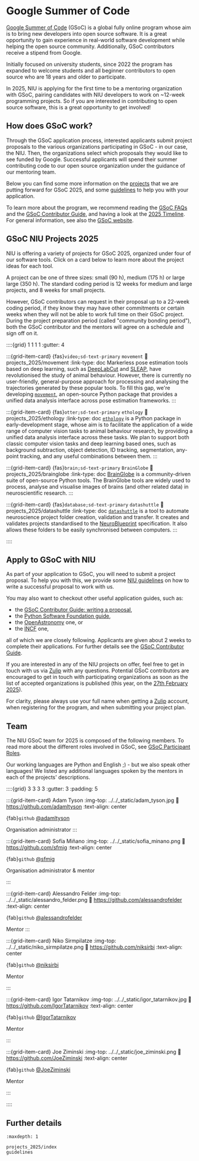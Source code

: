 # Google Summer of Code

[Google Summer of Code](https://summerofcode.withgoogle.com/) (GSoC) is a global fully online program whose aim is to bring new developers into open source software. It is a great opportunity to gain experience in real-world software development while helping the open source community. Additionally, GSoC contributors receive a stipend from Google. 

Initially focused on university students, since 2022 the program has expanded to welcome students and all beginner contributors to open source who are 18 years and older to participate.

In 2025, NIU is applying for the first time to be a mentoring organization with GSoC, pairing candidates with NIU developers to work on ~12-week programming projects. So if you are interested in contributing to open source software, this is a great opportunity to get involved!


## How does GSoC work?
Through the GSoC application process, interested applicants submit project proposals to the various organizations participating in GSoC - in our case, the NIU. Then, the organizations select which proposals they would like to see funded by Google. Successful applicants will spend their summer contributing code to our open source organization under the guidance of our mentoring team. 

Below you can find some more information on the [projects](#gsoc-niu-projects-2025) that we are putting forward for GSoC 2025, and some [guidelines](#apply-to-gsoc-with-niu) to help you with your application.

To learn more about the program, we recommend reading the [GSoC FAQs](https://developers.google.com/open-source/gsoc/faq) and the [GSoC Contributor Guide](https://google.github.io/gsocguides/student/), and having a look at the [2025 Timeline](https://developers.google.com/open-source/gsoc/timeline). For general information, see also the [GSoC website](https://summerofcode.withgoogle.com/).


## GSoC NIU Projects 2025

NIU is offering a variety of projects for GSoC 2025, organized under four of our software tools. Click on a card below to learn more about the project ideas for each tool.

A project can be one of three sizes: small (90 h), medium (175 h) or large  large (350 h). The standard coding period is 12 weeks for medium and large projects, and 8 weeks for small projects. 

However, GSoC contributors can request in their proposal up to a 22-week coding period, if they know they may have other commitments or certain weeks when they will not be able to work full time on their GSoC project. During the project preparation period (called "community bonding period"), both the GSoC contributor and the mentors will agree on a schedule and sign off on it.


::::{grid} 1 1 1 1
:gutter: 4

:::{grid-item-card} {fas}`video;sd-text-primary` `movement`
:link: projects_2025/movement
:link-type: doc
Markerless pose estimation tools based on deep learning, such as [DeepLabCut](https://www.mackenziemathislab.org/deeplabcut) and [SLEAP](https://sleap.ai/), have revolutionised the study of animal behaviour. However, there is currently no user-friendly, general-purpose approach for processing and analysing the trajectories generated by these popular tools. To fill this gap, we're developing [`movement`](https://movement.neuroinformatics.dev/), an open-source Python package that provides a unified data analysis interface across pose estimation frameworks. 
:::

:::{grid-item-card} {fas}`otter;sd-text-primary` `ethology`
:link: projects_2025/ethology
:link-type: doc
[`ethology`](https://github.com/neuroinformatics-unit/ethology) is a Python package in early-development stage, whose aim is to facilitate the application of a wide range of computer vision tasks to animal behaviour research, by providing a unified data analysis interface across these tasks. We plan to support both classic computer vision tasks and deep learning based ones, such as background subtraction, object detection, ID tracking, segmentation, any-point tracking, and any useful combinations between them. 
:::

:::{grid-item-card} {fas}`brain;sd-text-primary` `BrainGlobe`
:link: projects_2025/brainglobe
:link-type: doc
[BrainGlobe](https://brainglobe.info/) is a community-driven suite of open-source Python tools. The BrainGlobe tools are widely used to process, analyse and visualise images of brains (and other related data) in neuroscientific research.
:::

:::{grid-item-card} {fas}`database;sd-text-primary` `datashuttle`
:link: projects_2025/datashuttle
:link-type: doc
[`datashuttle`](https://datashuttle.neuroinformatics.dev/index.html) is a tool to automate neuroscience project folder creation, validation and transfer. It creates and validates projects standardised to the [NeuroBlueprint](https://neuroblueprint.neuroinformatics.dev/latest/index.html) specification. It also allows these folders to be easily synchronised between computers.
:::

::::

## Apply to GSoC with NIU

As part of your application to GSoC, you will need to submit a project proposal. To help you with this, we provide some [NIU guidelines](guidelines) on how to write a successful proposal to work with us. 

You may also want to checkout other useful application guides, such as:
- the [GSoC Contributor Guide: writing a proposal](https://google.github.io/gsocguides/student/writing-a-proposal), 
- the [Python Software Foundation guide](https://python-gsoc.org/), 
- the [OpenAstronomy](https://openastronomy.org/gsoc/student_guidelines.html) one, or 
- the [INCF](https://www.incf.org/recommendations-gsoc-contributors) one,

all of which we are closely following. Applicants are given about 2 weeks to complete their applications. For further details see the [GSoC Contributor Guide](https://google.github.io/gsocguides/student/writing-a-proposal).

If you are interested in any of the NIU projects on offer, feel free to get in touch with us via [Zulip](https://neuroinformatics.zulipchat.com/) with any questions. Potential GSoC contributors are encouraged to get in touch with participating organizations as soon as the list of accepted organizations is published (this year, on the [27th February 2025](https://developers.google.com/open-source/gsoc/timeline#february_27_-_1800_utc)). 

For clarity, please always use your full name when getting a [Zulip](https://neuroinformatics.zulipchat.com/) account, when registering for the program, and when submitting your project plan. 


## Team

The NIU GSoC team for 2025 is composed of the following members. To read more about the different roles involved in GSoC, see [GSoC Participant Roles](https://google.github.io/gsocguides/mentor/#participant-roles).

Our working languages are Python and English ;) - but we also speak other languages! We listed any additional languages spoken by the mentors in each of the projects' descriptions.

::::{grid} 3 3 3 3
:gutter: 3
:padding: 5

:::{grid-item-card} Adam Tyson
:img-top: ../../_static/adam_tyson.jpg
:link: https://github.com/adamltyson
:text-align: center


{fab}`github` [@adamltyson](https://github.com/adamltyson)

Organisation administrator
:::

:::{grid-item-card} Sofía Miñano
:img-top: ../../_static/sofia_minano.png
:link: https://github.com/sfmig
:text-align: center

{fab}`github` [@sfmig](https://github.com/sfmig)


Organisation administrator & mentor

:::

:::{grid-item-card} Alessandro Felder
:img-top: ../../_static/alessandro_felder.png
:link: https://github.com/alessandrofelder
:text-align: center

{fab}`github` [@alessandrofelder](https://github.com/alessandrofelder)

Mentor
:::

:::{grid-item-card} Niko Sirmpilatze
:img-top: ../../_static/niko_sirmpilatze.png
:link: https://github.com/niksirbi
:text-align: center

{fab}`github` [@niksirbi](https://github.com/niksirbi)

Mentor

:::

:::{grid-item-card} Igor Tatarnikov
:img-top: ../../_static/igor_tatarnikov.jpg
:link: https://github.com/IgorTatarnikov
:text-align: center

{fab}`github` [@IgorTatarnikov](https://github.com/IgorTatarnikov)

Mentor

:::

:::{grid-item-card} Joe Ziminski
:img-top: ../../_static/joe_ziminski.png
:link: https://github.com/JoeZiminski
:text-align: center

{fab}`github` [@JoeZiminski](https://github.com/JoeZiminski)


Mentor

:::

::::


## Further details

```{toctree}
:maxdepth: 1

projects_2025/index
guidelines
```